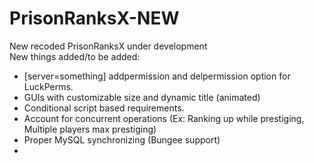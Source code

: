 # PrisonRanksX-NEW
New recoded PrisonRanksX
under development  
New things added/to be added:  
* [server=something] addpermission and delpermission option for LuckPerms. 
* GUIs with customizable size and dynamic title (animated)
* Conditional script based requirements. 
* Account for concurrent operations (Ex: Ranking up while prestiging, Multiple players max prestiging)
* Proper MySQL synchronizing (Bungee support)
* 
